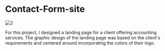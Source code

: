 # Contact-Form-site
![2](https://github.com/Bryan-AV/Contact-Form-site/assets/61765079/2ab9fe61-a874-4abd-bd3b-5864b36d1928)

For this project, I designed a landing page for a client offering accounting services. The graphic design of the landing page was based on the client's requirements and centered around incorporating the colors of their logo.

